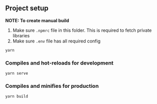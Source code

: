 ## Project setup

**NOTE: To create manual build**

1. Make sure `.npmrc` file in this folder. This is required to fetch private libraries
2. Make sure `.env` file has all required config

```
yarn
```

### Compiles and hot-reloads for development

```
yarn serve
```

### Compiles and minifies for production

```
yarn build
```
